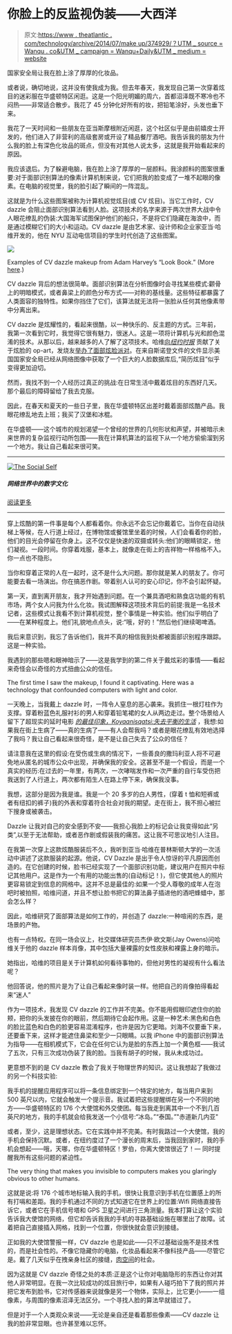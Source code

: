# 你脸上的反监视伪装——大西洋

> 原文:[https://www . theatlantic . com/technology/archive/2014/07/make up/374929/？UTM _ source = Wanqu . co&UTM _ campaign = Wanqu+Daily&UTM _ medium = website](https://www.theatlantic.com/technology/archive/2014/07/makeup/374929/?utm_source=wanqu.co&utm_campaign=Wanqu+Daily&utm_medium=website)



国家安全局让我在脸上涂了厚厚的化妆品。

或者说，确切地说，这并没有使我成为我。但去年春天，我发现自己第一次穿着炫目的迷彩服在华盛顿特区闲逛。这是一个阳光明媚的周六，首都沼泽既不寒冷也不闷热——非常适合散步。我花了 45 分钟化好所有的妆，把铅笔涂好，头发也垂下来。

我花了一天时间和一些朋友在亚当斯摩根附近闲逛，这个社区似乎是由前嬉皮士开发的，他们进入了非营利的高级套房或开设了精品餐厅酒吧。我告诉我的朋友为什么我的脸上有深色化妆品的斑点，但没有对其他人说太多，这就是我开始看起来的原因。

 <gpt-ad class="GptAd_root__2eqVh ArticleInjector_root__fjDeh s-native s-native--standard s-native--streamline" format="injector" sizes-at-0="mobile-wide,native,house" targeting-pos="manual-injector" sizes-at-976="desktop-wide,native,house">我应该退后。为了躲避电脑，我在脸上涂了厚厚的一层颜料。我涂颜料的图案很重要:对于面部识别算法的像素计算机制来说，它们把我的脸变成了一堆不起眼的像素。在电脑的视觉里，我的脸引起了瞬间的一阵混乱。

这就是为什么这些图案被称为计算机视觉炫目(或 CV 炫目)。当它工作时，CV dazzle 会阻止面部识别算法看到人脸。这项技术的名字来源于两次世界大战中令人眼花缭乱的伪装:大国海军试图保护他们的船只，不是将它们隐藏在海浪中，而是通过模糊它们的大小和运动。CV dazzle 是由艺术家、设计师和企业家亚当·哈维开发的，他在 NYU 互动电信项目的学生时代创造了这些图案。

<picture class="ArticleInlineImageFigure_picture__HoflP">![](../Images/a1b237d5a12ef550d84dcf581e9230e5.png)</picture>

Examples of CV dazzle makeup from Adam Harvey’s “Look Book.” (More [here](http://cvdazzle.com).)



CV dazzle 背后的想法很简单。面部识别算法在分析图像时会寻找某些模式:颧骨上的明暗模式，或者鼻梁上的颜色分布方式——对称的基线量。这些特征都暴露了人类面容的独特性。如果你挡住了它们，该算法就无法将一张脸从任何其他像素带中分离出来。

CV dazzle 是炫耀性的，看起来很酷，以一种快乐的、反主题的方式。三年前，我第一次看到它时，我觉得它很有魅力，很迷人。这是一项将计算机与光和颜色混淆的技术。从那以后，越来越多的人了解了这项技术。哈维[向*纽约时报*](http://www.nytimes.com/interactive/2013/12/14/opinion/sunday/20121215_ANTIFACE_OPART.html) 贡献了关于炫脸的 op-art，发烧友[举办了面部炫脸派对](http://antirecognition.tumblr.com/)。在来自斯诺登文件的文件显示美国国家安全局已经从网络图像中获取了一个巨大的人脸数据库后,“简历炫目”似乎变得更加迫切。

然而，我找不到一个人经历过真正的挑战:在日常生活中戴着炫目的东西好几天。那个最后的障碍留给了我去克服。

因此，在春天和夏天的一些日子里，我在华盛顿特区出差时戴着面部炫酷产品。我眼花缭乱地去上班；我买了汉堡和冰棍。

在华盛顿——这个城市的规划渴望一个曾经的世界的几何形状和声望，并被暗示未来世界的复杂监视行动所包围——我在计算机算法的监视下从一个地方偷偷溜到另一个地方。我让自己看起来很可笑。

<aside class="callout">

* * *

[![The Social Self](../Images/2002573c2157b626fe7ebe8f8a316c9a.png)](https://www.theatlantic.com/special-report/social-self)

##### 网络世界中的数字文化
[阅读更多](https://www.theatlantic.com/special-report/social-self)

* * *

</aside>

穿上炫酷的第一件事是每个人都看着你。你永远不会忘记你戴着它。当你在自动扶梯上等候，在人行道上经过，在博物馆或餐馆里坐着的时候，人们会看着你的脸，他们的目光会停留在你身上。这不仅仅是快速的双摄或转头:他们的眼睛锁定，他们凝视。一段时间。你穿着戏服，基本上，就像走在街上的吉祥物一样格格不入。你一点也不隐形。

当你和穿着正常的人在一起时，这不是什么大问题。那你就是某人的朋友了。你可能要去看一场演出。你在搞恶作剧。带着别人认可的安心印记，你不会引起怀疑。

第一天，直到离开朋友，我才开始遇到问题。在一个兼具酒吧和熟食店功能的有机市场，两个女人问我为什么化妆。我试图解释这项技术背后的前提:我是一名技术记者，这些模式让我看不到计算机视觉，整个事情是一种实验。他们似乎明白了——在某种程度上。他们礼貌地点点头，说:“哦，好的！”然后他们继续喝啤酒。

 <gpt-ad class="GptAd_root__2eqVh ArticleInjector_root__fjDeh s-native s-native--standard s-native--streamline" format="injector" sizes-at-0="mobile-wide,native,house" targeting-pos="manual-injector" sizes-at-976="desktop-wide,native,house">我后来意识到，我忘了告诉他们，我并不真的相信我到处都被面部识别程序跟踪。这是一种实验。

我遇到的那些嗯和眼神暗示了——这是我学到的第二件关于戴炫彩的事情——看起来奇怪会以奇怪的方式扭曲公众的信任。

<aside class="ArticlePullquote_root__YtnHv">The first time I saw the makeup, I found it captivating. Here was a technology that confounded computers with light and color.</aside>

 <gpt-ad class="GptAd_root__2eqVh ArticleInjector_root__fjDeh s-native s-native--standard s-native--streamline" format="injector" sizes-at-0="mobile-wide,native,house" targeting-pos="manual-injector" sizes-at-976="desktop-wide,native,house">一天晚上，当我戴上 dazzle 时，一阵令人窒息的恶心袭来。我抓住一根灯柱作为支撑。穿着粉蓝色礼服衬衫的男人和穿着铅笔裙的女人从两边走过。整个场景给人留下了超现实的延时电影 *[的最佳印象，Koyaanisqatsi:失去平衡的生活](http://en.wikipedia.org/wiki/Koyaanisqatsi)* ，我想:如果我在街上生病了——真的生病了——有人会帮我吗？或者是眼花缭乱有效地选择了我吗？我让自己看起来很奇怪，是不是让自己失去了公众的信任？

请注意我在这里的假设:在受伤或生病的情况下，一些善良的撒玛利亚人将不可避免地从匿名的城市公众中出现，并确保我的安全。这甚至不是一个假设，而是一个真实的经历:在过去的一年里，有两次，一次哮喘发作和一次严重的自行车受伤把我送到了人行道上，两次都有陌生人在路上停下来，确保我没事。

我想，这部分是因为我是谁。我是一个 20 多岁的白人男性，(穿着 t 恤和短裤或者有纽扣的裤子)我的外表和穿着符合社会对我的期望。走在街上，我不担心被拦下搜身或被袭击。

Dazzle 让我对自己的安全感到不安——我担心我脸上的标记会让我变得如此“另类”,以至于无法帮助，或者恶作剧或假装我的痛苦。这让我不可思议地引人注目。

在我第一次穿上这款炫酷服装后不久，我听到亚当·哈维在普林斯顿大学的一次活动中讲述了这款服装的起源。他说，CV Dazzle 是出于令人惊讶的平凡原因而创造的。在它创建的时候，脸书已经实现了一个面部识别功能，建议用户在照片中标记其他用户。这是作为一个有用的功能出售的(自动标记！)，但它使其他人的照片更容易锁定到信息的网格中。这并不总是最佳的:如果一个受人尊敬的成年人在泡吧时被拍照，哈维问道，并且不想让脸书把它的算法鼻子插进他的酒吧蜂蜡中，那会怎么样？

因此，哈维研究了面部算法是如何工作的，并创造了 dazzle:一种喧闹的东西，是场景的产物。

也有一点特权。在同一场会议上，社交媒体研究员杰伊·欧文斯(Jay Owens)问哈维关于他的 dazzle 样本肖像，其中包括大量裸露的女性皮肤和裸露上身的暗示。

她指出，哈维的项目是关于计算机如何看待事物的，但他对男性的凝视有什么看法呢？

他回答说，他的照片是为了让自己看起来像时装一样。他把自己的肖像拍得看起来“迷人”

 <gpt-ad class="GptAd_root__2eqVh ArticleInjector_root__fjDeh s-native s-native--standard s-native--streamline" format="injector" sizes-at-0="mobile-wide,native,house" targeting-pos="manual-injector" sizes-at-976="desktop-wide,native,house">作为一项技术，我发现 CV dazzle 的工作并不完美。你不能用假眼印遮住你的脸颊，把你的头发披在你的眼前，然后期待它会起作用。这是一种艺术:黑色和白色的脸比蓝色和白色的脸更容易混淆程序，也许是因为它更暗。刘海不仅要垂下来，还要垂下来，这样才能遮住鼻梁和至少一只眼睛。以我 iPhone 中的面部识别算法为指导——在相机模式下，它会在任何它认为是脸的东西上加一个黄色框——我试了五次，只有三次成功伪装了我的脸。当我有胡子的时候，我从未成功过。

更意想不到的是 CV dazzle 教会了我关于物理世界的知识。这让我想起了我做过的另一个科技实验:

我手机的提醒应用程序可以将一条信息绑定到一个特定的地方，每当用户来到 500 英尺以内，它就会触发一个提示音。我试着把这些提醒绑在另一个不同的地方——华盛顿特区的 176 个大使馆和外交使团。每当我走到离其中一个不到几百英尺的地方，我的手机就会给我发送一个小信号:“冰岛。”“泰国。”"赤道新几内亚"

或者，至少，这是理想状态。它在实践中并不完美。有时我路过一个大使馆，我的手机会保持沉默。或者，在纽约度过了一个漫长的周末后，当我回到家时，我的手机会想起——哦，天哪，你在华盛顿特区！罗伯，你离大使馆很近了！— 同时提醒我所有这些问题的紧迫性。

<aside class="ArticlePullquote_root__YtnHv">The very thing that makes you invisible to computers makes you glaringly obvious to other humans.</aside>

这就是说:将 176 个城市地标输入我的手机，很快让我意识到手机在位置感上的所有打嗝和差距。我的手机通过不同的方式知道它在世界上的位置:Wifi 网络直接告诉它，或者它在手机信号塔和 GPS 卫星之间进行三角测量。我本打算让这个实验告诉我大使馆的网络，但它却告诉我我的手机的寻路基础设施在哪里出了故障。试着把自己直接插入网格，找到一个位置，你很快就会意识到接缝。

正如我的大使馆警报一样，CV dazzle 也是如此——只不过基础设施不是技术性的，而是社会性的。不像它隐藏你的电脑，化妆品看起来不像科技产品——尽管它是。戴了几天似乎在拽亲身社区的接缝，[肉空间](http://www.urbandictionary.com/define.php?term=meatspace)的社会。

因为这就是 CV dazzle 奇怪之处的本质:正是这个让你对电脑隐形的东西让你对其他人非常明显。在我一次比较成功的炫目旅行中，如果有人碰巧拍下了我的照片并把它发布到脸书，它对传感器来说就像是另一个物体，实际上，比它更小——一组像素，与周围的像素沼泽无法区分。一个寻找人脸的算法早就错过了。

但是对于一个人类观众来说——无论是亲自还是看着那些像素——CV dazzle 让我的脸非常显眼。也许甚至难以忘怀。</gpt-ad></gpt-ad></gpt-ad></gpt-ad> 